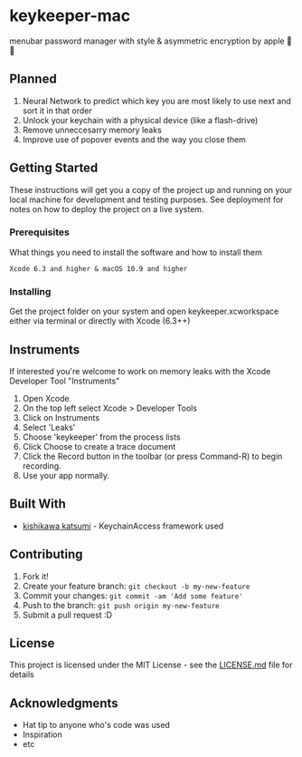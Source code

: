 # keykeeper-mac

menubar password manager with style & asymmetric encryption by apple 🔑🔥

## Planned

1. Neural Network to predict which key you are most likely to use next and sort it in that order
2. Unlock your keychain with a physical device (like a flash-drive)
3. Remove unneccesarry memory leaks
4. Improve use of popover events and the way you close them

## Getting Started

These instructions will get you a copy of the project up and running on your local machine for development and testing purposes. See deployment for notes on how to deploy the project on a live system.

### Prerequisites

What things you need to install the software and how to install them

```
Xcode 6.3 and higher & macOS 10.9 and higher
```

### Installing

Get the project folder on your system and open keykeeper.xcworkspace either via terminal or directly with Xcode (6.3++)

## Instruments

If interested you're welcome to work on memory leaks with the Xcode Developer Tool "Instruments"

1. Open Xcode
2. On the top left select Xcode > Developer Tools
3. Click on Instruments
4. Select 'Leaks'
5. Choose 'keykeeper' from the process lists
6. Click Choose to create a trace document
7. Click the Record button in the toolbar (or press Command-R) to begin recording.
8. Use your app normally.

## Built With

* [kishikawa katsumi](https://github.com/kishikawakatsumi) - KeychainAccess framework used

## Contributing

1. Fork it!
2. Create your feature branch: `git checkout -b my-new-feature`
3. Commit your changes: `git commit -am 'Add some feature'`
4. Push to the branch: `git push origin my-new-feature`
5. Submit a pull request :D

## License

This project is licensed under the MIT License - see the [LICENSE.md](LICENSE.md) file for details

## Acknowledgments

* Hat tip to anyone who's code was used
* Inspiration
* etc
